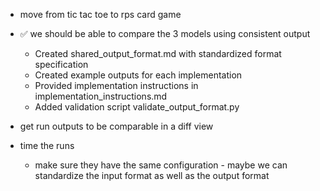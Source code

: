 * move from tic tac toe to rps card game
* ✅ we should be able to compare the 3 models using consistent output
  * Created shared_output_format.md with standardized format specification
  * Created example outputs for each implementation
  * Provided implementation instructions in implementation_instructions.md
  * Added validation script validate_output_format.py


* get run outputs to be comparable in a diff view

* time the runs
  * make sure they have the same configuration - maybe we can standardize the input format as well as the output format